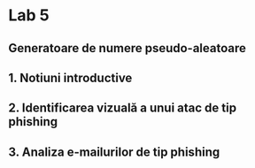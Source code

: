 # Lab 5
## Generatoare de numere pseudo-aleatoare 

## 1. Notiuni introductive






## 2. Identificarea vizuală a unui atac de tip phishing  





## 3. Analiza e-mailurilor de tip phishing 
